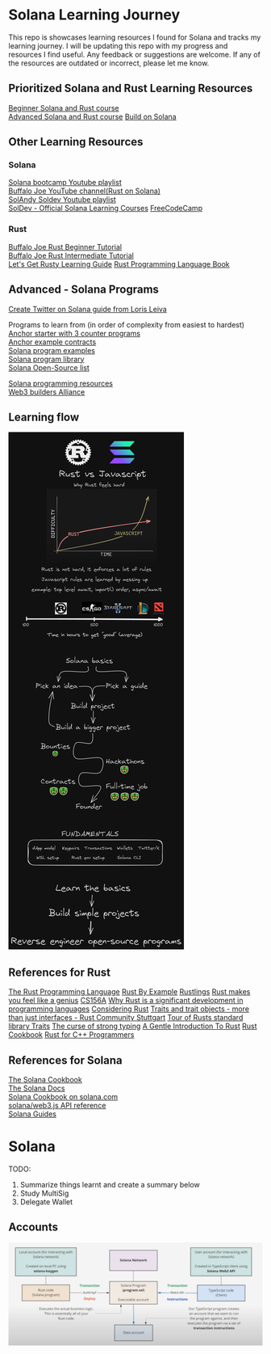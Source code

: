 # Solana Learning Journey

This repo is showcases learning resources I found for Solana and tracks my learning journey. I will
be updating this repo with my progress and resources I find useful. Any feedback or suggestions are
welcome. If any of the resources are outdated or incorrect, please let me know.

## Prioritized Solana and Rust Learning Resources

[Beginner Solana and Rust course](https://careerbooster.io/courses/full-solana-and-rust-programming-course-for-beginners)  
[Advanced Solana and Rust course](https://careerbooster.io/courses/rust-solana-advance-development-course)
[Build on Solana](https://www.risein.com/courses/build-on-solana)

## Other Learning Resources

### Solana

[Solana bootcamp Youtube playlist](https://www.youtube.com/playlist?list=PLilwLeBwGuK6NsYMPP_BlVkeQgff0NwvU)  
[Buffalo Joe YouTube channel(Rust on Solana)](https://www.youtube.com/@CodingCrypto/)  
[SolAndy Soldev Youtube playlist](https://www.youtube.com/playlist?list=PLmAMfj0qP2wwfnuRJQge2ss4sJxnhIqyt)  
[SolDev - Official Solana Learning Courses](https://solana.com/developers)
[FreeCodeCamp](https://web3.freecodecamp.org/solana)

### Rust

[Buffalo Joe Rust Beginner Tutorial](https://www.youtube.com/playlist?list=PLUBKxx7QjtVnXD7-u8iIVeIdQXmYRptp-)  
[Buffalo Joe Rust Intermediate Tutorial](https://www.youtube.com/playlist?list=PLUBKxx7QjtVk9cVT9VaTtoDKivyWuLZZf)  
[Let's Get Rusty Learning Guide](https://learn.letsgetrusty.com/)
[Rust Programming Language Book](https://doc.rust-lang.org/book/)

## Advanced - Solana Programs

[Create Twitter on Solana guide from Loris Leiva](https://lorisleiva.com/create-a-solana-dapp-from-scratch/)

Programs to learn from (in order of complexity from easiest to hardest)  
[Anchor starter with 3 counter programs](https://github.com/solana-developers/anchor-starter)  
[Anchor example contracts](https://github.com/tgaye/AnchorExampleContracts/)  
[Solana program examples](https://github.com/solana-developers/program-examples)  
[Solana program library](https://github.com/solana-labs/solana-program-library)  
[Solana Open-Source list](https://github.com/StockpileLabs/awesome-solana-oss)

[Solana programming resources](https://github.com/SolanaNatives/Solana-Programming-Resources)  
[Web3 builders Alliance](https://web3builders.dev/builders)

## Learning flow

![Solana Learning Flow](/assets/flow.png)

## References for Rust

[The Rust Programming Language](https://doc.rust-lang.org/book/)
[Rust By Example](https://doc.rust-lang.org/rust-by-example/)
[Rustlings](https://github.com/rust-lang/rustlings/)
[Rust makes you feel like a genius](https://www.youtube.com/watch?v=0rJ94rbdteE)
[CS156A](https://www.cs.brandeis.edu/~cs146a/rust/doc-02-21-2015/book)
[Why Rust is a significant development in programming languages](https://www.youtube.com/watch?v=IwjlCxwcuIc)
[Considering Rust](https://www.youtube.com/watch?v=DnT-LUQgc7s)
[Traits and trait objects - more than just interfaces - Rust Community Stuttgart](https://www.youtube.com/watch?v=izXf9-CTAfc)
[Tour of Rusts standard library Traits](https://github.com/pretzelhammer/rust-blog/blob/master/posts/tour-of-rusts-standard-library-traits.md)
[The curse of strong typing](https://fasterthanli.me/articles/the-curse-of-strong-typing)
[A Gentle Introduction To Rust](https://stevedonovan.github.io/rust-gentle-intro/1-basics.html)
[Rust Cookbook](https://rust-lang-nursery.github.io/rust-cookbook/intro.html)
[Rust for C++ Programmers](https://github.com/nrc/r4cppp)

## References for Solana

[The Solana Cookbook](https://solanacookbook.com/)  
[The Solana Docs](https://solana.com/docs)  
[Solana Cookbook on solana.com](https://solana.com/developers/cookbook)  
[solana/web3.js API reference](https://solana-labs.github.io/solana-web3.js/)  
[Solana Guides](https://solana.com/developers/guides)

# Solana

TODO:

1. Summarize things learnt and create a summary below
2. Study MultiSig
3. Delegate Wallet

## Accounts

![Solana Accounts Flow](/assets/solana-account.png)
